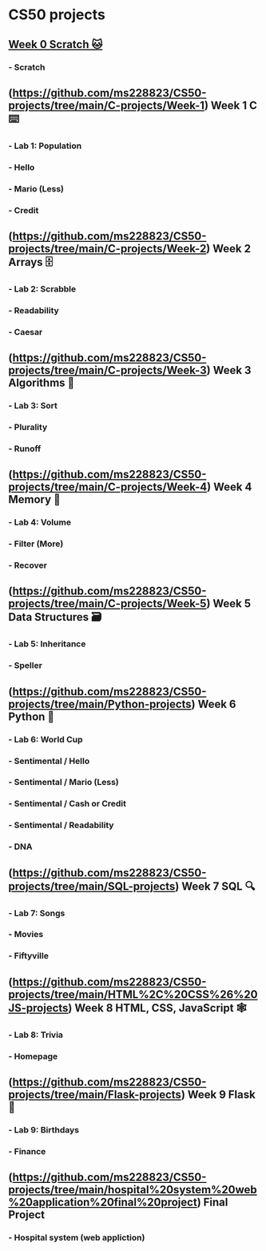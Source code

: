 # [](https://pll.harvard.edu/themes/custom/twel_scholar/favicon.ico) CS50 projects

##  [Week 0 Scratch 🐱](https://github.com/ms228823/CS50-projects/tree/main/C-projects/Week-0)
### - Scratch 

## (https://github.com/ms228823/CS50-projects/tree/main/C-projects/Week-1) Week 1 C ⌨️
### - Lab 1: Population
### - Hello
### - Mario (Less)
### - Credit

## (https://github.com/ms228823/CS50-projects/tree/main/C-projects/Week-2) Week 2 Arrays 🗄️
### - Lab 2: Scrabble
### - Readability
### - Caesar

## (https://github.com/ms228823/CS50-projects/tree/main/C-projects/Week-3) Week 3 Algorithms 📝
### - Lab 3: Sort
### - Plurality
### - Runoff 

## (https://github.com/ms228823/CS50-projects/tree/main/C-projects/Week-4) Week 4 Memory 🧠
### - Lab 4: Volume 
### - Filter (More)
### - Recover 

## (https://github.com/ms228823/CS50-projects/tree/main/C-projects/Week-5) Week 5 Data Structures 🗃️
### - Lab 5: Inheritance
### - Speller

## (https://github.com/ms228823/CS50-projects/tree/main/Python-projects) Week 6 Python 🐍
### - Lab 6: World Cup
### - Sentimental / Hello
### - Sentimental / Mario (Less)
### - Sentimental / Cash or Credit
### - Sentimental / Readability
### - DNA

## (https://github.com/ms228823/CS50-projects/tree/main/SQL-projects) Week 7 SQL 🔍
### - Lab 7: Songs
### - Movies
### - Fiftyville

## (https://github.com/ms228823/CS50-projects/tree/main/HTML%2C%20CSS%26%20JS-projects) Week 8 HTML, CSS, JavaScript 🕸️
### - Lab 8: Trivia
### - Homepage

## (https://github.com/ms228823/CS50-projects/tree/main/Flask-projects) Week 9 Flask 🧪
### - Lab 9: Birthdays
### - Finance

## (https://github.com/ms228823/CS50-projects/tree/main/hospital%20system%20web%20application%20final%20project) Final Project
### - Hospital system (web appliction)
